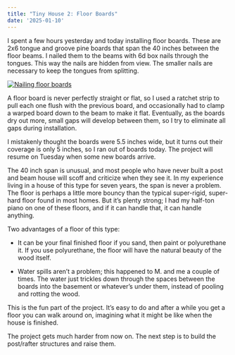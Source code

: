 ```yaml
---
title: "Tiny House 2: Floor Boards"
date: '2025-01-10'
---
```


I spent a few hours yesterday and today installing floor boards. These
are 2x6 tongue and groove pine boards that span the 40 inches between
the floor beams. I nailed them to the beams with 6d box nails through
the tongues. This way the nails are hidden from view. The smaller
nails are necessary to keep the tongues from splitting.
<!--more-->

[![Nailing floor boards](/gallery/tiny-house/IMG_20250110_134439_759_hu_f92a2589bdf36b92.jpg)](/gallery/tiny-house/IMG_20250110_134439_759.jpg)

A floor board is never perfectly straight or flat, so I used a ratchet
strip to pull each one flush with the previous board, and occasionally
had to clamp a warped board down to the beam to make it flat.
Eventually, as the boards dry out more, small gaps will develop
between them, so I try to eliminate all gaps during installation.

I mistakenly thought the boards were 5.5 inches wide, but it turns out
their coverage is only 5 inches, so I ran out of boards today. The
project will resume on Tuesday when some new boards arrive.

The 40 inch span is unusual, and most people who have never built a
post and beam house will scoff and criticize when they see it. In my
experience living in a house of this type for seven years, the span is
never a problem. The floor is perhaps a little more bouncy than the
typical super-rigid, super-hard floor found in most homes. But it’s
plenty strong; I had my half-ton piano on one of these floors, and if
it can handle that, it can handle anything.

Two advantages of a floor of this type:

* It can be your final finished floor if you sand, then paint or
polyurethane it. If you use polyurethane, the floor will have the
natural beauty of the wood itself.

* Water spills aren’t a problem; this happened to M. and me a couple
of times. The water just trickles down through the spaces between the
boards into the basement or whatever’s under them, instead of pooling
and rotting the wood.

This is the fun part of the project. It’s easy to do and after a while
you get a floor you can walk around on, imagining what it might be
like when the house is finished.

The project gets much harder from now on. The next step is to build
the post/rafter structures and raise them.
